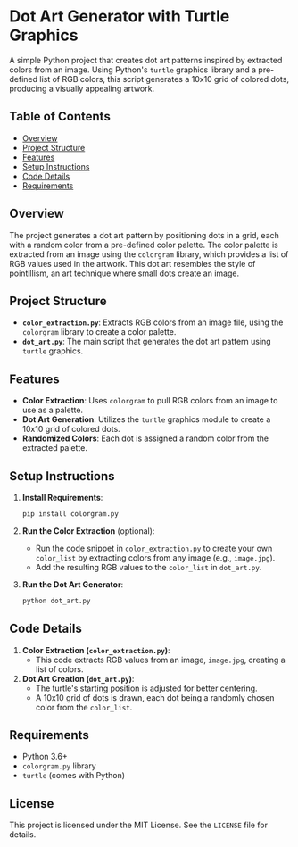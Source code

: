 # Dot Art Generator with Turtle Graphics

A simple Python project that creates dot art patterns inspired by extracted colors from an image. Using Python's `turtle` graphics library and a pre-defined list of RGB colors, this script generates a 10x10 grid of colored dots, producing a visually appealing artwork.

## Table of Contents

- [Overview](#overview)
- [Project Structure](#project-structure)
- [Features](#features)
- [Setup Instructions](#setup-instructions)
- [Code Details](#code-details)
- [Requirements](#requirements)

## Overview

The project generates a dot art pattern by positioning dots in a grid, each with a random color from a pre-defined color palette. The color palette is extracted from an image using the `colorgram` library, which provides a list of RGB values used in the artwork. This dot art resembles the style of pointillism, an art technique where small dots create an image.

## Project Structure

- **`color_extraction.py`**: Extracts RGB colors from an image file, using the `colorgram` library to create a color palette.
- **`dot_art.py`**: The main script that generates the dot art pattern using `turtle` graphics.

## Features

- **Color Extraction**: Uses `colorgram` to pull RGB colors from an image to use as a palette.
- **Dot Art Generation**: Utilizes the `turtle` graphics module to create a 10x10 grid of colored dots.
- **Randomized Colors**: Each dot is assigned a random color from the extracted palette.

## Setup Instructions

1. **Install Requirements**:
    ```bash
    pip install colorgram.py
    ```

2. **Run the Color Extraction** (optional):
    - Run the code snippet in `color_extraction.py` to create your own `color_list` by extracting colors from any image (e.g., `image.jpg`).
    - Add the resulting RGB values to the `color_list` in `dot_art.py`.

3. **Run the Dot Art Generator**:
    ```bash
    python dot_art.py
    ```

## Code Details

1. **Color Extraction (`color_extraction.py`)**:
    - This code extracts RGB values from an image, `image.jpg`, creating a list of colors.
2. **Dot Art Creation (`dot_art.py`)**:
    - The turtle's starting position is adjusted for better centering.
    - A 10x10 grid of dots is drawn, each dot being a randomly chosen color from the `color_list`.

## Requirements

- Python 3.6+
- `colorgram.py` library
- `turtle` (comes with Python)

## License

This project is licensed under the MIT License. See the `LICENSE` file for details.

